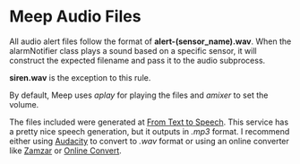 # Meep Audio Files
All audio alert files follow the format of **alert-(sensor_name).wav**.  When the alarmNotifier class plays a sound based on a specific sensor, it will construct the expected filename and pass it to the audio subprocess.  

**siren.wav** is the exception to this rule.

By default, Meep uses *aplay* for playing the files and *amixer* to set the volume.

The files included were generated at [From Text to Speech](http://www.fromtexttospeech.com/).  This service has a pretty nice speech generation, but it outputs in  *.mp3* format.  I recommend either using [Audacity](https://www.audacityteam.org/) to convert to *.wav* format or using an online converter like [Zamzar](http://www.zamzar.com/convert/mp3-to-wav/) or [Online Convert](https://audio.online-convert.com/convert-to-wav).

